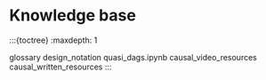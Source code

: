 # Knowledge base

:::{toctree}
:maxdepth: 1

glossary
design_notation
quasi_dags.ipynb
causal_video_resources
causal_written_resources
:::
